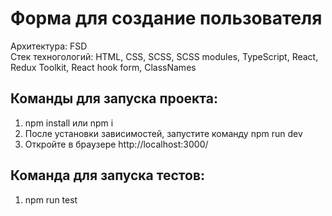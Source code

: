 # Форма для создание пользователя
Архитектура: FSD<br/>
Стек техногологий: HTML, CSS, SCSS, SCSS modules, TypeScript, React, Redux Toolkit, React hook form, ClassNames<br/>

## Команды для запуска проекта:
1) npm install или npm i
2) После установки зависимостей, запустите команду npm run dev
3) Откройте в браузере http://localhost:3000/

## Команда для запуска тестов:
1) npm run test